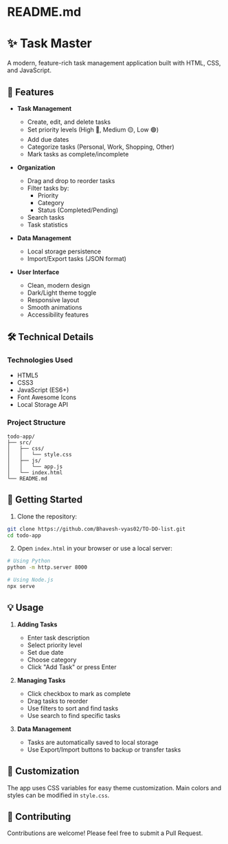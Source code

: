 # README.md

# ✨ Task Master

A modern, feature-rich task management application built with HTML, CSS, and JavaScript.

## 🚀 Features

- **Task Management**
  - Create, edit, and delete tasks
  - Set priority levels (High 🔴, Medium 🟡, Low 🟢)
  - Add due dates
  - Categorize tasks (Personal, Work, Shopping, Other)
  - Mark tasks as complete/incomplete

- **Organization**
  - Drag and drop to reorder tasks
  - Filter tasks by:
    - Priority
    - Category
    - Status (Completed/Pending)
  - Search tasks
  - Task statistics

- **Data Management**
  - Local storage persistence
  - Import/Export tasks (JSON format)

- **User Interface**
  - Clean, modern design
  - Dark/Light theme toggle
  - Responsive layout
  - Smooth animations
  - Accessibility features

## 🛠️ Technical Details

### Technologies Used
- HTML5
- CSS3
- JavaScript (ES6+)
- Font Awesome Icons
- Local Storage API

### Project Structure
```
todo-app/
├── src/
│   ├── css/
│   │   └── style.css
│   ├── js/
│   │   └── app.js
│   └── index.html
└── README.md
```

## 🚦 Getting Started

1. Clone the repository:
```bash
git clone https://github.com/Bhavesh-vyas02/TO-DO-list.git
cd todo-app
```

2. Open `index.html` in your browser or use a local server:
```bash
# Using Python
python -m http.server 8000

# Using Node.js
npx serve
```

## 💡 Usage

1. **Adding Tasks**
   - Enter task description
   - Select priority level
   - Set due date
   - Choose category
   - Click "Add Task" or press Enter

2. **Managing Tasks**
   - Click checkbox to mark as complete
   - Drag tasks to reorder
   - Use filters to sort and find tasks
   - Use search to find specific tasks

3. **Data Management**
   - Tasks are automatically saved to local storage
   - Use Export/Import buttons to backup or transfer tasks

## 🎨 Customization

The app uses CSS variables for easy theme customization. Main colors and styles can be modified in `style.css`.

## 🤝 Contributing

Contributions are welcome! Please feel free to submit a Pull Request.